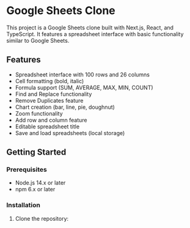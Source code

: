 # Google Sheets Clone

This project is a Google Sheets clone built with Next.js, React, and TypeScript. It features a spreadsheet interface with basic functionality similar to Google Sheets.

## Features

- Spreadsheet interface with 100 rows and 26 columns
- Cell formatting (bold, italic)
- Formula support (SUM, AVERAGE, MAX, MIN, COUNT)
- Find and Replace functionality
- Remove Duplicates feature
- Chart creation (bar, line, pie, doughnut)
- Zoom functionality
- Add row and column feature
- Editable spreadsheet title
- Save and load spreadsheets (local storage)

## Getting Started

### Prerequisites

- Node.js 14.x or later
- npm 6.x or later

### Installation

1. Clone the repository:

